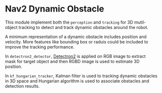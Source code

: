 # Nav2 Dynamic Obstacle

This module implement both the `perception` and `tracking` for 3D mutil-object tracking to detect and track dynamic obstacles around the robot.  

A minimum representation of a dynamic obstacle includes position and velocity. More features like bounding box or raduis could be included to improve the tracking performance. 

In `detectron2_detector`, [Detectron2](https://github.com/facebookresearch/detectron2) is applied on RGB image to extract mask for target object and then RGBD image is used to estimate 3D position.

In `kf_hungarian_tracker`, Kalman filter is used to tracking dynamic obstacles in 3D space and Hungarian algorithm is used to associate obstacles and detection results. 
